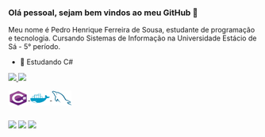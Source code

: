 ### Olá pessoal, sejam bem vindos ao meu GitHub 👋

Meu nome é Pedro Henrique Ferreira de Sousa, estudante de programação e tecnologia. Cursando Sistemas de Informação na Universidade Estácio de Sá - 5° período.

- 🌱 Estudando C#

<div>
  <a href="https://github.com/MPedreen">
  <img height="180em" src="https://github-readme-stats.vercel.app/api?username=MPedreen&show_icons=true&theme=dark&include_all_commits=true&count_private=true"/>
  <img height="180em" src="https://github-readme-stats.vercel.app/api/top-langs/?username=MPedreen&layout=compact&langs_count=7&theme=dark"/>
</div>
  
<div style="display: inline_block"><br>
  <img align="center" alt="Pedro-Csharp" height="30" width="40" src="https://raw.githubusercontent.com/devicons/devicon/master/icons/csharp/csharp-original.svg">
  <img align="center" alt="Pedro-Docker" height="30" width="40" src="https://github.com/devicons/devicon/blob/master/icons/docker/docker-plain.svg">
  <img align="center" alt="Pedro-MySql" height="30" width="40" src="https://github.com/devicons/devicon/blob/master/icons/mysql/mysql-original.svg">
</div>
  
  ##
  
<div> 
  <a href="https://www.instagram.com/pedroph.ferreira/" target="_blank"><img src="https://img.shields.io/badge/-Instagram-%23E4405F?style=for-the-badge&logo=instagram&logoColor=white" target="_blank"></a>
  <a href = "mailto:pedrophpvp12@gmail.com"><img src="https://img.shields.io/badge/-Gmail-%23333?style=for-the-badge&logo=gmail&logoColor=white" target="_blank"></a>
  <a href="https://www.linkedin.com/in/pedro-ferreira-11b85117b/" target="_blank"><img src="https://img.shields.io/badge/-LinkedIn-%230077B5?style=for-the-badge&logo=linkedin&logoColor=white" target="_blank"></a> 
</div>
